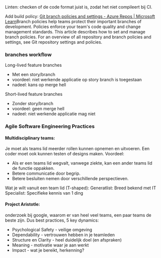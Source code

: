 Linten: checken of de code format juist is, zodat het niet compileert bij CI.

Add build policy:
[Git branch policies and settings - Azure Repos | Microsoft Learn](https://learn.microsoft.com/en-us/azure/devops/repos/git/branch-policies?view=azure-devops&tabs=browser)Branch policies help teams protect their important branches of development. Policies enforce your team's code quality and change management standards. This article describes how to set and manage branch policies. For an overview of all repository and branch policies and settings, see Git repository settings and policies.

### branches workflow
Long-lived feature branches
- Met een story/branch
- voordeel: niet werkende applicatie op story branch is toegestaan
- nadeel: kans op merge hell

Short-lived feature branches
- Zonder story/branch
- voordeel: geen merge hell
- nadeel: niet werkende applicatie mag niet

### Agile Software Engineering Practices
#### Multidisciplinary teams:
Je moet als teams lid meerder rollen kunnen opnemen en uitvoeren. Een coder moet ook kunnen testen of designs maken. 
Voordeel:
- Als er een teams lid wegvalt, vanwege ziekte, kan een ander teams lid de functie oppakken.
- Betere communicatie door begrip.
- Betere besluiten nemen door verschillende perspectieven.

Wat je wilt vanuit een team lid (T-shaped):
Generatlist:  Breed bekend met IT
Specialist: Specifieke kennis van 1 ding

#### Project Aristotle:
onderzoek bij google, waarom er van heel veel teams, een paar teams de beste zijn. Dus best practices, 5 key dynamics:
- Psychological Safety - veilige omgeving
- Dependability - vertrouwen hebben in je teamleden 
- Structure en Clarity - heel duidelijk doel (en afspraken)
- Meaning - motivatie waar je aan werkt
- Impact - wat je bereikt, herkenning?

